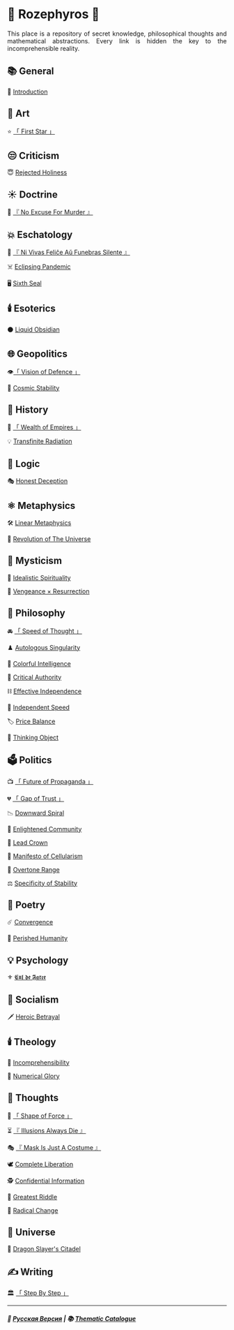 # 🌹 Rozephyros 🌹
<p align="justify">This place is a repository of secret knowledge, philosophical thoughts and mathematical abstractions. Every link is hidden the key to the incomprehensible reality.</p>

## 📚 General
🥀 [Introduction](introduction.md)
## 🎨 Art
⭐ [「 First Star 」](first_star.md)
## 😒 Criticism
😇 [Rejected Holiness](holiness.md)
## ☀️ Doctrine
🔪 [『 No Excuse For Murder 』](murder.md)
## 💥 Eschatology
👥 [ 『 Ni Vivas Feliĉe Aŭ Funebras Silente 』](felice.md)

☠️ [Eclipsing Pandemic](redplague.md)

🖥️ [Sixth Seal](sixth_seal.md)
## 🕯️ Esoterics
⚫️ [Liquid Obsidian](obsidian.md)
## 🌐 Geopolitics
👁️[「 Vision of Defence 」](vision_of_defence.md)

🌌 [Cosmic Stability](stability.md)
## 🏺 History
👑 [「 Wealth of Empires 」](wealth_of_empires.md)

💡 [Transfinite Radiation](radiation.md)
## 🦉 Logic
🎭 [Honest Deception](deception.md)
## ⚛️ Metaphysics
🛠️ [Linear Metaphysics](linearity.md)

🌌 [Revolution of The Universe](universal_revolution.md)
## 🔮 Mysticism
🔮 [Idealistic Spirituality](mirage.md)

🧙 [Vengeance × Resurrection](coronzon.md)
## 🗿 Philosophy
🚘️ [「 Speed of Thought 」](speed_of_thought.md)

♟️ [Autologous Singularity](autologous.md)

🎨 [Colorful Intelligence](colorful.md)

📖 [Critical Authority](criticism.md)

⛓️ [Effective Independence](independence.md)

🏃 [Independent Speed](acceleration.md)

🏷️ [Price Balance](price_balance.md)

🧠 [Thinking Object](thinking_object.md)
## 🗳️ Politics
📺️ [「 Future of Propaganda 」](propaganda.md)

💔 [「 Gap of Trust 」](gap_of_trust.md)

📉 [Downward Spiral](downward_spiral.md)

🌾 [Enlightened Community](communalism.md)

👑 [Lead Crown](leadcrown.md)

🦠 [Manifesto of Cellularism](cellularism.md)

🏬 [Overtone Range](overtone_range.md)

⚖️ [Specificity of Stability](specificity-stability.md)
## 📝 Poetry
☄️ [Convergence](convergence.md)

🥀 [Perished Humanity](perished_humanity.md)
## 💡 Psychology
⚜️ [𝕮𝖚𝖑 𝖉𝖊 𝕱𝖆𝖗𝖈𝖊](cul_de_farce.md)
## 🌹 Socialism
🗡️ [Heroic Betrayal](heroic_betrayal.md)
## 🕯️ Theology
🔮 [Incomprehensibility](incomprehensibility.md)

🧮 [Numerical Glory](numericalglory.md)
## 💭 Thoughts
👊 [「 Shape of Force 」](shape_of_force.md)

⏳ [『 Illusions Always Die 』](illusions.md)

🎭 [『 Mask Is Just A Costume 』](costume.md)

🕊️ [Complete Liberation](liberation.md)

🕵️ [Confidential Information](confidential.md)

👻 [Greatest Riddle](greatest_riddle.md)

🦸 [Radical Change](true_heroism.md)
## 🌌 Universe
🐉 [Dragon Slayer's Citadel](dragon_citadel.md)
## ✍️ Writing
🏛️ [「 Step By Step 」](step_by_step.md)

***

##### 🌻 [Русская Версия](index-2.md) | 📚 [Thematic Catalogue](index_t.md)
